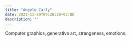 ```yaml
---
title: "Angelo Carly"
date: 2023-11-29T09:26:20+02:00
description: ""
---
```

Computer graphics, generative art, strangeness, emotions.

